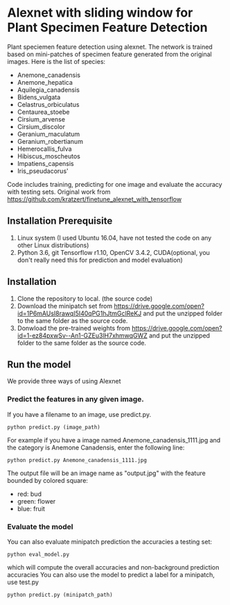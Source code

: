 # Alexnet with sliding window for Plant Specimen Feature Detection
Plant speciemen feature detection using alexnet. The network is trained based on mini-patches of specimen feature generated from
the original images. Here is the list of species:
 - Anemone_canadensis
 - Anemone_hepatica
 - Aquilegia_canadensis
 - Bidens_vulgata
 - Celastrus_orbiculatus
 - Centaurea_stoebe
 - Cirsium_arvense
 - Cirsium_discolor
 - Geranium_maculatum
 - Geranium_robertianum
 - Hemerocallis_fulva
 - Hibiscus_moscheutos
 - Impatiens_capensis
 - Iris_pseudacorus'

Code includes training, predicting for one image and evaluate the accuracy with testing sets.
Original work from https://github.com/kratzert/finetune_alexnet_with_tensorflow
## Installation Prerequisite
1. Linux system (I used Ubuntu 16.04, have not tested the code on any other Linux distributions)
2. Python 3.6, git Tensorflow r1.10, OpenCV 3.4.2, CUDA(optional, you don't really need this for prediction and model evaluation) 
## Installation
1. Clone the repository to local. (the source code)
2. Download the minipatch set from https://drive.google.com/open?id=1P6mAUsI8rawqI5I40qPG1hJtmGclReKJ and put the unzipped folder to the same
   folder as the source code.
3. Donwload the pre-trained weights from https://drive.google.com/open?id=1-ez84pxwSv--An1-GZEu3lH7xhmwqGWZ and put the unzipped folder to
   the same folder as the source code.
## Run the model
We provide three ways of using Alexnet
### Predict the features in any given image.
If you have a filename to an image, use predict.py. 
```
python predict.py (image_path)
```
For example if you have a image named Anemone_canadensis_1111.jpg and the category is Anemone Canadensis, enter the following line:
```
python predict.py Anemone_canadensis_1111.jpg
```
The output file will be an image name as "output.jpg" with the feature bounded by colored square:
 - red: bud
 - green: flower
 - blue: fruit
 ### Evaluate the model
 You can also evaluate minipatch prediction the accuracies a testing set:
```
python eval_model.py
```
which will compute the overall accuracies and non-background prediction accuracies
You can also use the model to predict a label for a minipatch, use test.py
```
python predict.py (minipatch_path)
```
